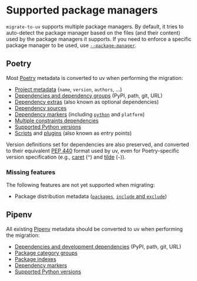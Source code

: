 # Supported package managers

`migrate-to-uv` supports multiple package managers. By default, it tries to auto-detect the package manager based on the
files (and their content) used by the package managers it supports. If you need to enforce a specific package manager to
be used, use [`--package-manager`](usage-and-configuration.md#-package-manager).

## Poetry

Most [Poetry](https://python-poetry.org/) metadata is converted to uv when performing the migration:

- [Project metadata](https://python-poetry.org/docs/pyproject/) (`name`, `version`, `authors`, ...)
- [Dependencies and dependency groups](https://python-poetry.org/docs/pyproject/#dependencies-and-dependency-groups)
  (PyPI, path, git, URL)
- [Dependency extras](https://python-poetry.org/docs/pyproject/#extras) (also known as optional dependencies)
- [Dependency sources](https://python-poetry.org/docs/repositories/)
- [Dependency markers](https://python-poetry.org/docs/dependency-specification#using-environment-markers) (including
  [`python`](https://python-poetry.org/docs/dependency-specification/#python-restricted-dependencies) and `platform`)
- [Multiple constraints dependencies](https://python-poetry.org/docs/dependency-specification#multiple-constraints-dependencies)
- [Supported Python versions](https://python-poetry.org/docs/basic-usage/#setting-a-python-version)
- [Scripts](https://python-poetry.org/docs/pyproject/#scripts) and
  [plugins](https://python-poetry.org/docs/pyproject/#plugins) (also known as entry points)

Version definitions set for dependencies are also preserved, and converted to their
equivalent [PEP 440](https://peps.python.org/pep-0440/) format used by uv, even for Poetry-specific version
specification (e.g., [caret](https://python-poetry.org/docs/dependency-specification/#caret-requirements) (`^`)
and [tilde](https://python-poetry.org/docs/dependency-specification/#tilde-requirements) (`~`)).

### Missing features

The following features are not yet supported when migrating:

- Package distribution metadata ([`packages`](https://python-poetry.org/docs/pyproject/#packages), [`include` and `exclude`](https://python-poetry.org/docs/pyproject/#include-and-exclude))

## Pipenv

All existing [Pipenv](https://pipenv.pypa.io/en/stable/) metadata should be converted to uv when performing the
migration:

- [Dependencies and development dependencies](https://pipenv.pypa.io/en/stable/pipfile.html#example-pipfile) (PyPI,
  path, git, URL)
- [Package category groups](https://pipenv.pypa.io/en/stable/pipfile.html#package-category-groups)
- [Package indexes](https://pipenv.pypa.io/en/stable/indexes.html)
- [Dependency markers](https://pipenv.pypa.io/en/stable/specifiers.html#specifying-basically-anything)
- [Supported Python versions](https://pipenv.pypa.io/en/stable/advanced.html#automatic-python-installation)
